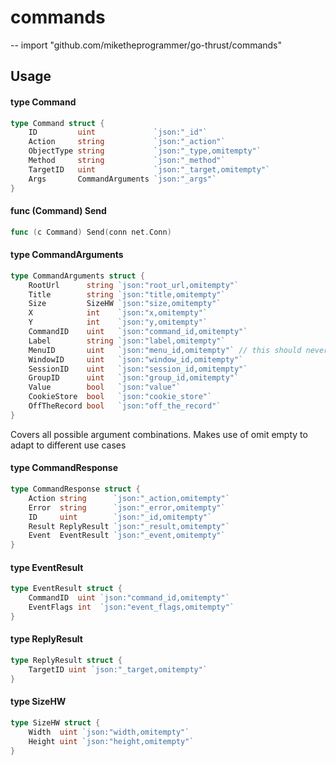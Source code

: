# commands
--
    import "github.com/miketheprogrammer/go-thrust/commands"


## Usage

#### type Command

```go
type Command struct {
	ID         uint             `json:"_id"`
	Action     string           `json:"_action"`
	ObjectType string           `json:"_type,omitempty"`
	Method     string           `json:"_method"`
	TargetID   uint             `json:"_target,omitempty"`
	Args       CommandArguments `json:"_args"`
}
```


#### func (Command) Send

```go
func (c Command) Send(conn net.Conn)
```

#### type CommandArguments

```go
type CommandArguments struct {
	RootUrl      string `json:"root_url,omitempty"`
	Title        string `json:"title,omitempty"`
	Size         SizeHW `json:"size,omitempty"`
	X            int    `json:"x,omitempty"`
	Y            int    `json:"y,omitempty"`
	CommandID    uint   `json:"command_id,omitempty"`
	Label        string `json:"label,omitempty"`
	MenuID       uint   `json:"menu_id,omitempty"` // this should never be 0 anyway
	WindowID     uint   `json:"window_id,omitempty"`
	SessionID    uint   `json:"session_id,omitempty"`
	GroupID      uint   `json:"group_id,omitempty"`
	Value        bool   `json:"value"`
	CookieStore  bool   `json:"cookie_store"`
	OffTheRecord bool   `json:"off_the_record"`
}
```

Covers all possible argument combinations. Makes use of omit empty to adapt to
different use cases

#### type CommandResponse

```go
type CommandResponse struct {
	Action string      `json:"_action,omitempty"`
	Error  string      `json:"_error,omitempty"`
	ID     uint        `json:"_id,omitempty"`
	Result ReplyResult `json:"_result,omitempty"`
	Event  EventResult `json:"_event,omitempty"`
}
```


#### type EventResult

```go
type EventResult struct {
	CommandID  uint `json:"command_id,omitempty"`
	EventFlags int  `json:"event_flags,omitempty"`
}
```


#### type ReplyResult

```go
type ReplyResult struct {
	TargetID uint `json:"_target,omitempty"`
}
```


#### type SizeHW

```go
type SizeHW struct {
	Width  uint `json:"width,omitempty"`
	Height uint `json:"height,omitempty"`
}
```
